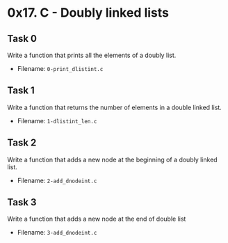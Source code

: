 # 0x17. C - Doubly linked lists
## Task 0
Write a function that prints all the elements of a doubly list.
- Filename: `0-print_dlistint.c`
## Task 1
Write a function that returns the number of elements in a double linked list.
- Filename: `1-dlistint_len.c`
## Task 2
Write a function that adds a new node at the beginning of a doubly linked list.
- Filename: `2-add_dnodeint.c`
## Task 3
Write a function that adds a new node at the end of double list
- Filename: `3-add_dnodeint.c`
